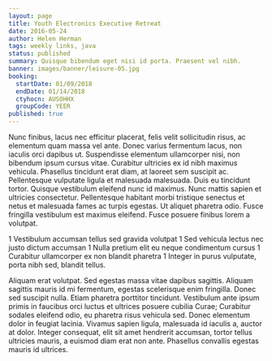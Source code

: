 ```yaml
---
layout: page
title: Youth Electronics Executive Retreat
date: 2016-05-24
author: Helen Herman
tags: weekly links, java
status: published
summary: Quisque bibendum eget nisi id porta. Praesent vel nibh.
banner: images/banner/leisure-05.jpg
booking:
  startDate: 01/09/2018
  endDate: 01/14/2018
  ctyhocn: AUSOHHX
  groupCode: YEER
published: true
---
```

Nunc finibus, lacus nec efficitur placerat, felis velit sollicitudin risus, ac elementum quam massa vel ante. Donec varius fermentum lacus, non iaculis orci dapibus ut. Suspendisse elementum ullamcorper nisi, non bibendum ipsum cursus vitae. Curabitur ultricies ex id nibh maximus vehicula. Phasellus tincidunt erat diam, at laoreet sem suscipit ac. Pellentesque vulputate ligula et malesuada malesuada. Duis eu tincidunt tortor. Quisque vestibulum eleifend nunc id maximus. Nunc mattis sapien et ultricies consectetur. Pellentesque habitant morbi tristique senectus et netus et malesuada fames ac turpis egestas. Ut aliquet pharetra odio. Fusce fringilla vestibulum est maximus eleifend. Fusce posuere finibus lorem a volutpat.

1 Vestibulum accumsan tellus sed gravida volutpat
1 Sed vehicula lectus nec justo dictum accumsan
1 Nulla pretium elit eu neque condimentum cursus
1 Curabitur ullamcorper ex non blandit pharetra
1 Integer in purus vulputate, porta nibh sed, blandit tellus.

Aliquam erat volutpat. Sed egestas massa vitae dapibus sagittis. Aliquam sagittis mauris id mi fermentum, egestas scelerisque enim fringilla. Donec sed suscipit nulla. Etiam pharetra porttitor tincidunt. Vestibulum ante ipsum primis in faucibus orci luctus et ultrices posuere cubilia Curae; Curabitur sodales eleifend odio, eu pharetra risus vehicula sed. Donec elementum dolor in feugiat lacinia. Vivamus sapien ligula, malesuada id iaculis a, auctor at dolor. Integer consequat, elit sit amet hendrerit accumsan, tortor tellus ultricies mauris, a euismod diam erat non ante. Phasellus convallis egestas mauris id ultrices.

